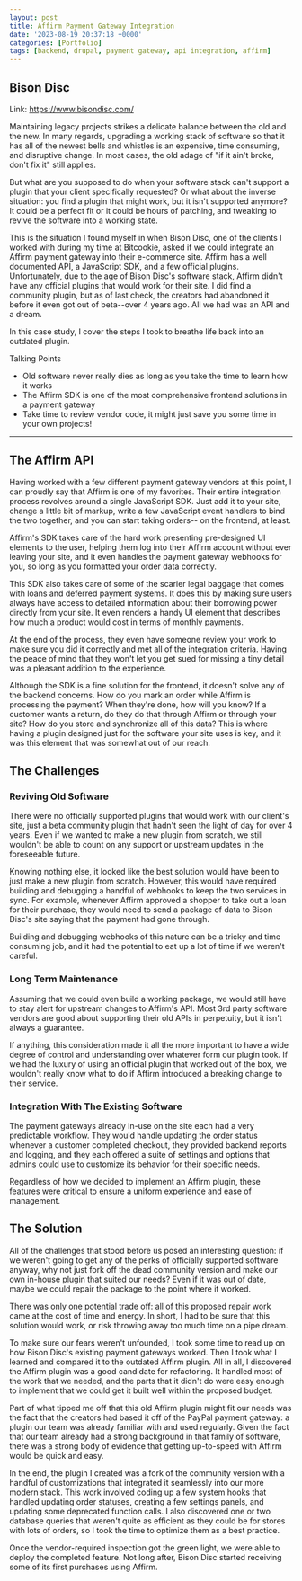 ```yaml
---
layout: post
title: Affirm Payment Gateway Integration
date: '2023-08-19 20:37:18 +0000'
categories: [Portfolio]
tags: [backend, drupal, payment gateway, api integration, affirm]
---
```


## Bison Disc

<p><i class="fas fa-link"></i> Link: <a target="_blank" href="https://www.bisondisc.com/">https://www.bisondisc.com/</a></p>

Maintaining legacy projects strikes a delicate balance between the old and the new. In many regards, upgrading a working stack of software so that it has all of the newest bells and whistles is an expensive, time consuming, and disruptive change. In most cases, the old adage of "if it ain't broke, don't fix it" still applies.

But what are you supposed to do when your software stack can't support a plugin that your client specifically requested? Or what about the inverse situation: you find a plugin that might work, but it isn't supported anymore? It could be a perfect fit or it could be hours of patching, and tweaking to revive the software into a working state.

This is the situation I found myself in when Bison Disc, one of the clients I worked with during my time at Bitcookie, asked if we could integrate an Affirm payment gateway into their e-commerce site. Affirm has a well documented API, a JavaScript SDK, and a few official plugins. Unfortunately, due to the age of Bison Disc's software stack, Affirm didn't have any official plugins that would work for their site. I did find a community plugin, but as of last check, the creators had abandoned it before it even got out of beta--over 4 years ago. All we had was an API and a dream.

In this case study, I cover the steps I took to breathe life back into an outdated plugin.

Talking Points

- Old software never really dies as long as you take the time to learn how it works
- The Affirm SDK is one of the most comprehensive frontend solutions in a payment gateway
- Take time to review vendor code, it might just save you some time in your own projects!

---

## The Affirm API

 Having worked with a few different payment gateway vendors at this point, I can proudly say that Affirm is one of my favorites. Their entire integration process revolves around a single JavaScript SDK. Just add it to your site, change a little bit of markup, write a few JavaScript event handlers to bind the two together, and you can start taking orders-- on the frontend, at least.

Affirm's SDK takes care of the hard work presenting pre-designed UI elements to the user, helping them log into their Affirm account without ever leaving your site, and it even handles the payment gateway webhooks for you, so long as you formatted your order data correctly.

This SDK also takes care of some of the scarier legal baggage that comes with loans and deferred payment systems. It does this by making sure users always have access to detailed information about their borrowing power directly from your site. It even renders a handy UI element that describes how much a product would cost in terms of monthly payments.

At the end of the process, they even have someone review your work to make sure you did it correctly and met all of the integration criteria. Having the peace of mind that they won't let you get sued for missing a tiny detail was a pleasant addition to the experience.

Although the SDK is a fine solution for the frontend, it doesn't solve any of the backend concerns. How do you mark an order while Affirm is processing the payment? When they're done, how will you know? If a customer wants a return, do they do that through Affirm or through your site? How do you store and synchronize all of this data? This is where having a plugin designed just for the software your site uses is key, and it was this element that was somewhat out of our reach.

## The Challenges

### Reviving Old Software

There were no officially supported plugins that would work with our client's site, just a beta community plugin that hadn't seen the light of day for over 4 years. Even if we wanted to make a new plugin from scratch, we still wouldn't be able to count on any support or upstream updates in the foreseeable future.

Knowing nothing else, it looked like the best solution would have been to just make a new plugin from scratch. However, this would have required building and debugging a handful of webhooks to keep the two services in sync. For example, whenever Affirm approved a shopper to take out a loan for their purchase, they would need to send a package of data to Bison Disc's site saying that the payment had gone through.

Building and debugging webhooks of this nature can be a tricky and time consuming job, and it had the potential to eat up a lot of time if we weren't careful.

### Long Term Maintenance

Assuming that we could even build a working package, we would still have to stay alert for upstream changes to Affirm's API. Most 3rd party software vendors are good about supporting their old APIs in perpetuity, but it isn't always a guarantee.

If anything, this consideration made it all the more important to have a wide degree of control and understanding over whatever form our plugin took. If we had the luxury of using an official plugin that worked out of the box, we wouldn't really know what to do if Affirm introduced a breaking change to their service.

### Integration With The Existing Software

The payment gateways already in-use on the site each had a very predictable workflow. They would handle updating the order status whenever a customer completed checkout, they provided backend reports and logging, and they each offered a suite of settings and options that admins could use to customize its behavior for their specific needs.

Regardless of how we decided to implement an Affirm plugin, these features were critical to ensure a uniform experience and ease of management.

## The Solution

All of the challenges that stood before us posed an interesting question: if we weren't going to get any of the perks of officially supported software anyway, why not just fork off the dead community version and make our own in-house plugin that suited our needs? Even if it was out of date, maybe we could repair the package to the point where it worked.

There was only one potential trade off: all of this proposed repair work came at the cost of time and energy. In short, I had to be sure that this solution would work, or risk throwing away too much time on a pipe dream.

To make sure our fears weren't unfounded, I took some time to read up on how Bison Disc's existing payment gateways worked. Then I took what I learned and compared it to the outdated Affirm plugin. All in all, I discovered the Affirm plugin was a good candidate for refactoring. It handled most of the work that we needed, and the parts that it didn't do were easy enough to implement that we could get it built well within the proposed budget.

Part of what tipped me off that this old Affirm plugin might fit our needs was the fact that the creators had based it off of the PayPal payment gateway: a plugin our team was already familiar with and used regularly. Given the fact that our team already had a strong background in that family of software, there was a strong body of evidence that getting up-to-speed with Affirm would be quick and easy.

In the end, the plugin I created was a fork of the community version with a handful of customizations that integrated it seamlessly into our more modern stack. This work involved coding up a few system hooks that handled updating order statuses, creating a few settings panels, and updating some deprecated function calls. I also discovered one or two database queries that weren't quite as efficient as they could be for stores with lots of orders, so I took the time to optimize them as a best practice.

Once the vendor-required inspection got the green light, we were able to deploy the completed feature. Not long after, Bison Disc started receiving some of its first purchases using Affirm.
